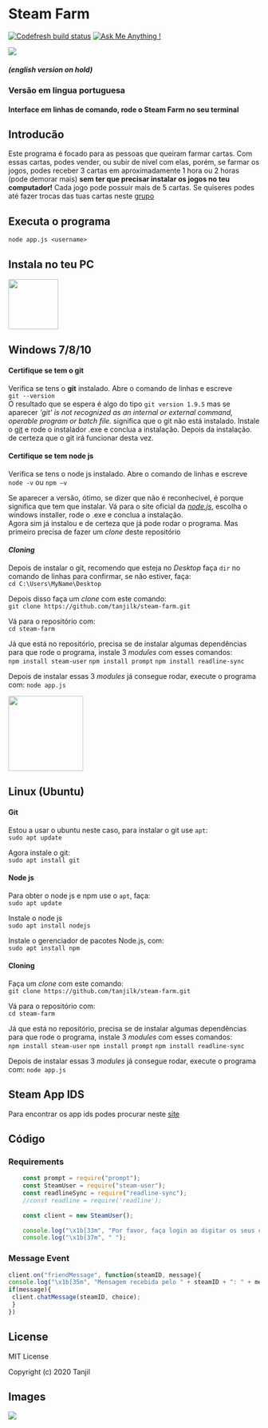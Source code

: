 Steam Farm
=============
[![Codefresh build status]( https://g.codefresh.io/api/badges/pipeline/noneidonthv/steam-noodles?type=cf-1&key=eyJhbGciOiJIUzI1NiJ9.NWYzNWE0MjA4NDI2NmFlZDdjNzkxZTdh.URHgXcUNZvaKN5ikD9PzODmOE3aUgmFZOQ6_9rJnomc)]( https://g.codefresh.io/pipelines/edit/new/builds?id=5f47dbc86db0ba7abd3c93de&pipeline=steam-noodles)
[![Ask Me Anything !](https://img.shields.io/badge/Ask%20me-anything-1abc9c.svg)](https://steamcommunity.com/id/tanjil)


![](https://i.imgur.com/XGAFDvb.png)  
##### (english version on hold)
### Versão em lingua portuguesa
#### Interface em linhas de comando, rode o Steam Farm no seu terminal

## Introducão
Este programa é focado para as pessoas que queiram farmar cartas. Com essas cartas, podes vender, ou subir de nivel com elas, porém, se farmar os jogos, podes receber 3 cartas em aproximadamente 1 hora ou 2 horas (pode demorar mais) **sem ter que precisar instalar os jogos no teu computador!**  Cada jogo pode possuir mais de 5 cartas. Se quiseres podes até fazer trocas das tuas cartas neste [grupo](https://steamcommunity.com/groups/tradingcards)  
## Executa o programa  
`node app.js <username>`
## Instala no teu PC


<img src="https://i.imgur.com/Lw72tt5.png" width="100" height="100">  
  
 ## Windows 7/8/10
#### Certifique se tem o git
Verifica se tens o **git** instalado. Abre o comando de linhas e escreve  
`git --version`  
O resultado que se espera é algo do tipo `git version 1.9.5` mas se aparecer *'git' is not recognized as an internal or external command, operable program or batch file.* significa que o git não está instalado.
Instale o [git](https://git-scm.com/download/win) e rode o instalador .exe  e conclua a instalação. Depois da instalação. de certeza que o git irá funcionar desta vez.

#### Certifique se tem node js
Verifica se tens o node js instalado. Abre o comando de linhas e escreve  
`node -v` ou `npm –v`  
  
Se aparecer a versão, ótimo, se dizer que não é reconhecivel, é porque significa que tem que instalar.
Vá para o site oficial da [*node.js*](https://nodejs.org/en/download/), escolha o windows installer, rode o .exe e conclua a instalação.  
Agora sim já instalou e de certeza que já pode rodar o programa. Mas primeiro precisa de fazer um *clone* deste repositório

#### *Cloning*
Depois de instalar o git, recomendo que esteja no *Desktop* faça `dir` no comando de linhas para confirmar, se não estiver, faça:  
`cd C:\Users\MyName\Desktop`  
  
Depois disso faça um *clone* com este comando:  
`git clone https://github.com/tanjilk/steam-farm.git`  
  
Vá para o repositório com:  
`cd steam-farm   `
  
Já que está no repositório, precisa se de instalar algumas dependências para que rode o programa, instale 3 *modules* com esses comandos:  
`npm install steam-user`
`npm install prompt`
`npm install readline-sync`  
  
Depois de instalar essas 3 *modules* já consegue rodar, execute o programa com: 
`node app.js`  
  
  
<img src="https://i.imgur.com/hCq1yOG.png" width="150" height="150">  


## Linux (Ubuntu)  
#### Git
Estou a usar o ubuntu neste caso, para instalar o git use `apt`:  
`sudo apt update`  
   
Agora instale o git:  
`sudo apt install git`
  
  
#### Node js
Para obter o node js e npm use o `apt`, faça:   
`sudo apt update`   
  
Instale o node js  
`sudo apt install nodejs`  
  
Instale o gerenciador de pacotes Node.js, com:  
`sudo apt install npm`  

#### Cloning
Faça um *clone* com este comando:  
`git clone https://github.com/tanjilk/steam-farm.git`  
  
Vá para o repositório com:  
`cd steam-farm`  
  
Já que está no repositório, precisa se de instalar algumas dependências para que rode o programa, instale 3 *modules* com esses comandos:  
`npm install steam-user`
`npm install prompt`
`npm install readline-sync`  
  
Depois de instalar essas 3 *modules* já consegue rodar, execute o programa com: 
`node app.js`

## Steam App IDS
Para encontrar os app ids podes procurar neste [site](https://steamdb.info/apps/)

## Código
### Requirements
```js
    const prompt = require("prompt");
    const SteamUser = require("steam-user");
    const readlineSync = require("readline-sync");
    //const readline = require('readline');
    
    const client = new SteamUser();
    
    console.log("\x1b[33m", "Por favor, faça login ao digitar os seus credenciais: ");
    console.log("\x1b[37m", " ");
   ```
   ### Message Event   
   ```js
 client.on("friendMessage", function(steamID, message){
 console.log("\x1b[35m", "Mensagem recebida pelo " + steamID + ": " + message);
 if(message){
	client.chatMessage(steamID, choice);
	}
})
```

## License
MIT License

Copyright (c) 2020 Tanjil

## Images  

<img src="https://i.imgur.com/o0pukoK.png">  



